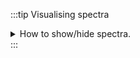 
:::tip Visualising spectra
<details>
    <summary>
    How to show/hide spectra.
    </summary>
    <div>

## Visualising spectra

If you wish to see only certain spectra, it is possible to selectively hide (or delete) them.

In order to do so, use the ![add icons](icons.jpg) buttons on the top panel of the displayed spectra list.

![add showhide](showhide.gif)

You can also change the color of an individual spectrum in the displayed spectra tab with a double click.

![add changecolor](changecolor.gif)

</div>

</details>
:::